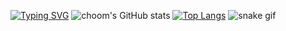 [![Typing SVG](https://readme-typing-svg.herokuapp.com/?lines=New+to+coding;learning+batch+and+python)](https://git.io/typing-svg)
![choom's GitHub stats](https://github-readme-stats.vercel.app/api?username=choomhub&show_icons=true&theme=radical)
[![Top Langs](https://github-readme-stats.vercel.app/api/top-langs/?username=choomhub&layout=compact)](https://github.com/anuraghazra/github-readme-stats)
![snake gif](https://github.com/choomhub/choomhub/blob/output/github-contribution-grid-snake.gif)
